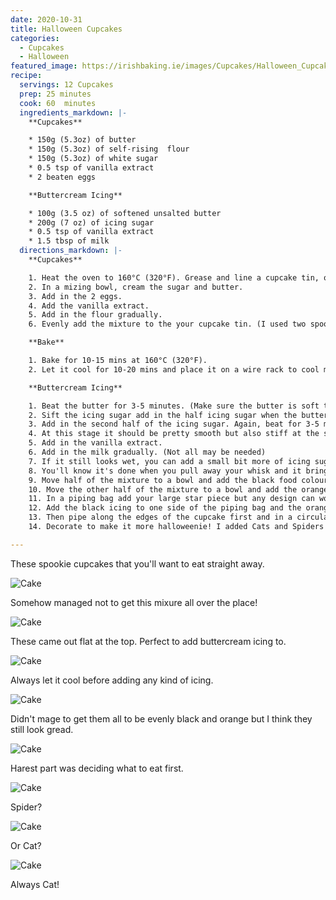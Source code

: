 ```yaml
---
date: 2020-10-31
title: Halloween Cupcakes
categories:
  - Cupcakes
  - Halloween
featured_image: https://irishbaking.ie/images/Cupcakes/Halloween_Cupcakes/Image_5.jpg
recipe:
  servings: 12 Cupcakes
  prep: 25 minutes
  cook: 60  minutes
  ingredients_markdown: |-
    **Cupcakes**

    * 150g (5.3oz) of butter
    * 150g (5.3oz) of self-rising  flour
    * 150g (5.3oz) of white sugar
    * 0.5 tsp of vanilla extract
    * 2 beaten eggs

    **Buttercream Icing**

    * 100g (3.5 oz) of softened unsalted butter
    * 200g (7 oz) of icing sugar
    * 0.5 tsp of vanilla extract
    * 1.5 tbsp of milk
  directions_markdown: |-
    **Cupcakes**

    1. Heat the oven to 160°C (320°F). Grease and line a cupcake tin, or add cupcake liners.
    2. In a mizing bowl, cream the sugar and butter.
    3. Add in the 2 eggs.
    4. Add the vanilla extract.
    5. Add in the flour gradually.
    6. Evenly add the mixture to the your cupcake tin. (I used two spoons or an icecream scoop with a regular spoon)

    **Bake**

    1. Bake for 10-15 mins at 160°C (320°F).
    2. Let it cool for 10-20 mins and place it on a wire rack to cool more.

    **Buttercream Icing**

    1. Beat the butter for 3-5 minutes. (Make sure the butter is soft to squeeze, if it looks oily pop it in the fridge for 5 minutes) (It's more white because we've added air to it when beating the butter)
    2. Sift the icing sugar add in the half icing sugar when the butter looks a bit more white. Beat for 3-5 minutes. (Medium to high)
    3. Add in the second half of the icing sugar. Again, beat for 3-5 minutes. (Medium to high)
    4. At this stage it should be pretty smooth but also stiff at the same time.
    5. Add in the vanilla extract.
    6. Add in the milk gradually. (Not all may be needed)
    7. If it still looks wet, you can add a small bit more of icing sugar.
    8. You'll know it's done when you pull away your whisk and it brings some of the buttercream with it.
    9. Move half of the mixture to a bowl and add the black food colouring. (Or any other you'd like)
    10. Move the other half of the mixture to a bowl and add the orange food colouring. (Or any other you'd like)
    11. In a piping bag add your large star piece but any design can work.
    12. Add the black icing to one side of the piping bag and the orange icing to the other side of the piping bag.
    13. Then pipe along the edges of the cupcake first and in a circular motion work your way into the middle.
    14. Decorate to make it more halloweenie! I added Cats and Spiders I got in the baking shop.

---
```

These spookie cupcakes that you'll want to eat straight away.

![Cake](https://irishbaking.ie/images/Cupcakes/Halloween_Cupcakes/Image_1.jpg)

Somehow managed not to get this mixure all over the place!

![Cake](https://irishbaking.ie/images/Cupcakes/Halloween_Cupcakes/Image_2.jpg)

These came out flat at the top. Perfect to add buttercream icing to.

![Cake](https://irishbaking.ie/images/Cupcakes/Halloween_Cupcakes/Image_3.jpg)

Always let it cool before adding any kind of icing.

![Cake](https://irishbaking.ie/images/Cupcakes/Halloween_Cupcakes/Image_4.jpg)

Didn't mage to get them all to be evenly black and orange but I think they still look gread.

![Cake](https://irishbaking.ie/images/Cupcakes/Halloween_Cupcakes/Image_5.jpg)

Harest part was deciding what to eat first.

![Cake](https://irishbaking.ie/images/Cupcakes/Halloween_Cupcakes/Image_6.jpg)

Spider?

![Cake](https://irishbaking.ie/images/Cupcakes/Halloween_Cupcakes/Image_7.jpg)

Or Cat?

![Cake](https://irishbaking.ie/images/Cupcakes/Halloween_Cupcakes/Image_8.jpg)

Always Cat!

